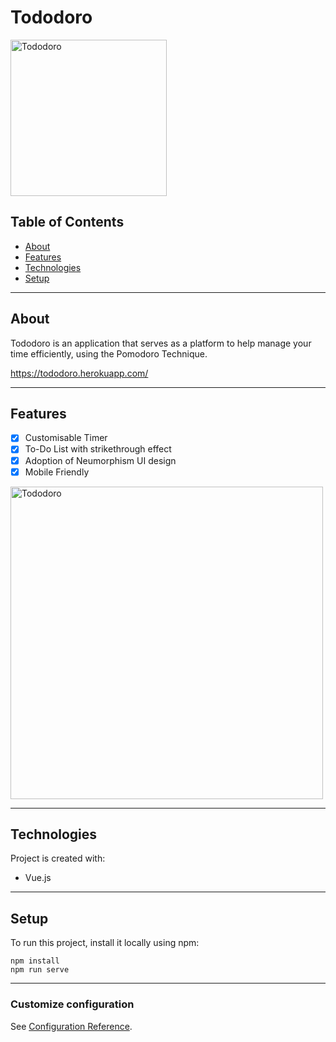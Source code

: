 # Tododoro

<img height="250px" src="https://i.ibb.co/0B9h8qx/desktop-view.png" alt="Tododoro" style="align: center"/>

## Table of Contents
* [About](#about)
* [Features](#features)
* [Technologies](#technologies)
* [Setup](#setup)

---

## About
<p>Tododoro is an application that serves as a platform to help manage your time efficiently, using the Pomodoro Technique. </p>
<a href="https://tododoro.herokuapp.com/">https://tododoro.herokuapp.com/</a>

---

## Features
- [x] Customisable Timer
- [x] To-Do List with strikethrough effect
- [x] Adoption of Neumorphism UI design
- [x] Mobile Friendly
<img height="500px" src="https://i.ibb.co/BZdYKN5/mobile-view.jpg" alt="Tododoro" style="align: center"/>

---

## Technologies
Project is created with:
* Vue.js

---

## Setup
To run this project, install it locally using npm:
```
npm install
npm run serve
```

---

### Customize configuration
See [Configuration Reference](https://cli.vuejs.org/config/).
